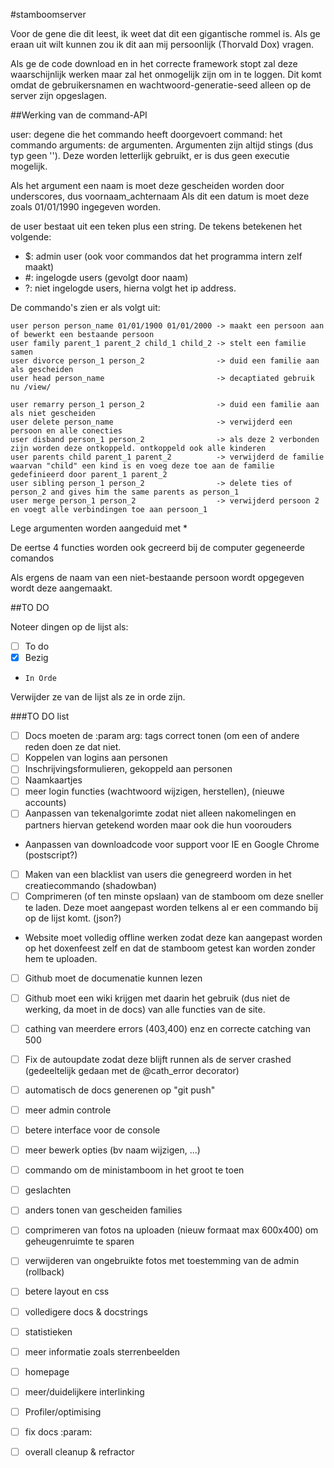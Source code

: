 #stamboomserver

Voor de gene die dit leest, ik weet dat dit een gigantische rommel is.
Als ge eraan uit wilt kunnen zou ik dit aan mij persoonlijk (Thorvald Dox) vragen.

Als ge de code download en in het correcte framework stopt zal deze waarschijnlijk werken maar zal het onmogelijk zijn om in te loggen. Dit komt omdat de gebruikersnamen en wachtwoord-generatie-seed alleen op de server zijn opgeslagen. 

##Werking van de command-API

<user> <command> <arguments>

user: degene die het commando heeft doorgevoert
command: het commando
arguments: de argumenten. Argumenten zijn altijd stings (dus typ geen ''). Deze worden letterlijk gebruikt, er is dus geen executie mogelijk.

Als het argument een naam is moet deze gescheiden worden door underscores, dus voornaam_achternaam
Als dit een datum is moet deze zoals 01/01/1990 ingegeven worden.

de user bestaat uit een teken plus een string. De tekens betekenen het volgende:

* $: admin user (ook voor commandos dat het programma intern zelf maakt)
* \#: ingelogde users (gevolgt door naam)
* ?: niet ingelogde users, hierna volgt het ip address.

De commando's zien er als volgt uit:
```
user person person_name 01/01/1900 01/01/2000 -> maakt een persoon aan of bewerkt een bestaande persoon
user family parent_1 parent_2 child_1 child_2 -> stelt een familie samen
user divorce person_1 person_2                -> duid een familie aan als gescheiden
user head person_name                         -> decaptiated gebruik nu /view/

user remarry person_1 person_2                -> duid een familie aan als niet gescheiden
user delete person_name                       -> verwijderd een persoon en alle conecties
user disband person_1 person_2                -> als deze 2 verbonden zijn worden deze ontkoppeld. ontkoppeld ook alle kinderen
user parents child parent_1 parent_2          -> verwijderd de familie waarvan "child" een kind is en voeg deze toe aan de familie gedefinieerd door parent_1 parent_2
user sibling person_1 person_2                -> delete ties of person_2 and gives him the same parents as person_1
user merge person_1 person_2                  -> verwijderd persoon 2 en voegt alle verbindingen toe aan persoon_1
```
Lege argumenten worden aangeduid met *

De eertse 4 functies worden ook gecreerd bij de computer gegeneerde comandos

Als ergens de naam van een niet-bestaande persoon wordt opgegeven wordt deze aangemaakt.

##TO DO

Noteer dingen op de lijst als:
- [ ] To do
- [x] Bezig
-     In Orde


Verwijder ze van de lijst als ze in orde zijn.

###TO DO list

- [ ] Docs moeten de :param arg: tags correct tonen (om een of andere reden doen ze dat niet.
- [ ] Koppelen van logins aan personen
- [ ] Inschrijvingsformulieren, gekoppeld aan personen
- [ ] Naamkaartjes
- [ ] meer login functies (wachtwoord wijzigen, herstellen), (nieuwe accounts)
- [ ] Aanpassen van tekenalgorimte zodat niet alleen nakomelingen en partners hiervan getekend worden maar ook die hun voorouders
- Aanpassen van downloadcode voor support voor IE en Google Chrome (postscript?)
- [ ] Maken van een blacklist van users die genegreerd worden in het creatiecommando (shadowban)
- [ ] Comprimeren (of ten minste opslaan) van de stamboom om deze sneller te laden. Deze moet aangepast worden telkens al er een commando bij op de lijst komt. (json?)
- Website moet volledig offline werken zodat deze kan aangepast worden op het doxenfeest zelf en dat de stamboom getest kan worden zonder hem te uploaden.
- [ ] Github moet de documenatie kunnen lezen
- [ ] Github moet een wiki krijgen met daarin het gebruik (dus niet de werking, da moet in de docs) van alle functies van de site.
- [ ] cathing van meerdere errors (403,400) enz en correcte catching van 500
- [ ] Fix de autoupdate zodat deze blijft runnen als de server crashed (gedeeltelijk gedaan met de @cath_error decorator)
- [ ] automatisch de docs generenen op "git push"
- [ ] meer admin controle
- [ ] betere interface voor de console
- [ ] meer bewerk opties (bv naam wijzigen, ...)
- [ ] commando om de ministamboom in het groot te toen
- [ ] geslachten
- [ ] anders tonen van gescheiden families
- [ ] comprimeren van fotos na uploaden (nieuw formaat max 600x400) om geheugenruimte te sparen
- [ ] verwijderen van ongebruikte fotos met toestemming van de admin (rollback)


- [ ] betere layout en css
- [ ] volledigere docs & docstrings
- [ ] statistieken
- [ ] meer informatie zoals sterrenbeelden
- [ ] homepage
- [ ] meer/duidelijkere interlinking
- [ ] Profiler/optimising
- [ ] fix docs :param:
- [ ] overall cleanup & refractor


